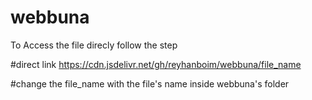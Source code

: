 # webbuna

To Access the file direcly follow the step

#direct link
https://cdn.jsdelivr.net/gh/reyhanboim/webbuna/file_name

#change the file_name with the file's name inside webbuna's folder
